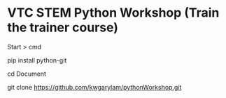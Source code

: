# VTC STEM Python Workshop (Train the trainer course)

Start > cmd

pip install python-git

cd Document

git clone https://github.com/kwgarylam/pythonWorkshop.git
